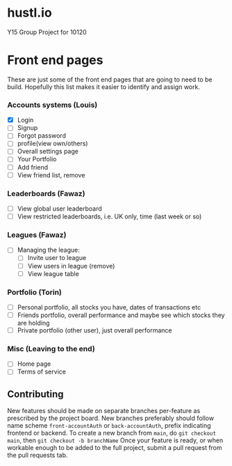 # hustl.io
Y15 Group Project for 10120

# Front end pages
These are just some of the front end pages that are going to need to be build.  Hopefully this list makes it easier to identify and assign work.
### Accounts systems (Louis)
  * [x] Login
  * [ ] Signup
  * [ ] Forgot password
  * [ ] profile(view own/others)
  * [ ] Overall settings page
  * [ ] Your Portfolio
  * [ ] Add friend
  * [ ] View friend list, remove
### Leaderboards (Fawaz)
  * [ ] View global user leaderboard
  * [ ] View restricted leaderboards, i.e. UK only, time (last week or so)
### Leagues (Fawaz)
   * [ ] Managing the league:
       * [ ] Invite user to league
       * [ ] View users in league (remove)
	 * [ ] View league table
### Portfolio (Torin)
  * [ ] Personal portfolio, all stocks you have, dates of transactions etc
  * [ ] Friends portfolio, overall performance and maybe see which stocks they are holding
  * [ ] Private portfolio (other user), just overall performance

### Misc (Leaving to the end)
* [ ] Home page
* [ ] Terms of service

## Contributing
New features should be made on separate branches per-feature as prescribed by the project board.
New branches preferably should follow name scheme `front-accountAuth` or `back-accountAuth`, prefix indicating frontend or backend.
To create a new branch from `main`, do `git checkout main`, then `git checkout -b branchName`
Once your feature is ready, or when workable enough to be added to the full project, submit a pull request from the pull requests tab.

